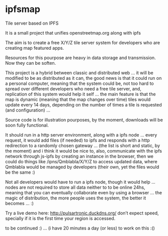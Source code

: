 # ipfsmap
Tile server based on IPFS

It is a small project that unifies openstreetmap.org along with ipfs

The aim is to create a free X/Y/Z tile server system for developers who are creating map featured apps.

Resources for this pourpose are heavy in data storage and transmission. Now they can be soften.

This project is a hybrid between classic and distributed web … it will be modified to be as distributed as it can, the good news is that it could run on a personal computer, meaning that the system could be, not too hard to spread over different developers who need a free tile server, and, replication of this system would help it self … the main feature is that the map is dynamic (meaning that the map changes over time) tiles would update every 14 days, depending on the number of times a tile is requested (and configuration) …

Source code is for illustration pourposes, by the moment, downloads will be soon fully functional.

It should run in a http server environment, along with a ipfs node … every request, it would add files (if needed) to ipfs and responds with a http redirection to a randomly chosen gateway … (the list is short and static, by the moment) and i think it would be nice to, also, communicate with the ipfs network through js-ipfs by creating an instance in the browser, then we could do things like /ipns/Qmblabla/X/Y/Z to access updated data, where Qmblabla would be managed by developers (their own, yet the files would be the same :)

Not all developers would have to run a ipfs node, though it would help ... nodes are not required to store all data neither to to be online 24hs, meaning that you can eventually collaborate even by using a browser ... the magic of distribution, the more people uses the system, the better it becomes ... :)

Try a live demo here: http://pulsartronic.duckdns.org/ don’t expect speed, specially if it is the first time your region is accessed.

to be continued :) ... (i have 20 minutes a day (or less) to work on this :()
